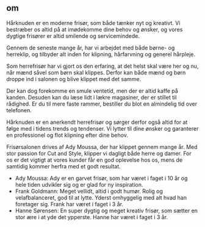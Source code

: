 ## om
Hårknuden er en moderne frisør, som både tænker nyt og kreativt. Vi bestræber os altid på at imødekomme dine behov og ønsker, og vores dygtige frisører er altid smilende og servicemindede.

Gennem de seneste mange år, har vi arbejdet med både børne- og herreklip, og tilbyder alt inden for klipning, hårfarvning og generel hårpleje.

Som herrefrisør har vi gjort os den erfaring, at det helst skal være her og nu, når mænd såvel som børn skal klippes. Derfor kan både mænd og børn droppe ind i salonen og blive klippet med det samme.

Der kan dog forekomme en smule ventetid, men der er altid kaffe på kanden. Desuden kan du læse lidt i lækre magasiner, der er stillet til rådighed. Er du til mere faste rammer, bestiller du blot en almindelig tid over telefonen.

Hårknuden er en anerkendt herrefrisør og sørger derfor også altid for at følge med i tidens trends og tendenser. Vi lytter til dine ønsker og garanterer en professionel og flot klipning efter dine behov.

Frisørsalonen drives af Ady Moussa, der har klippet gennem mange år. Med stor passion for Cut and Style, klipper vi dagligt både herre og damer. For os er det vigtigt at vores kunder får en god oplevelse hos os, mens de samtidig kommer herfra med et godt resultat.

- Ady Moussa: Ady er en garvet frisør, som har været i faget i 10 år og hele tiden udvikler sig og er glad for ny inspiration. 
- Frank Goldmann: Meget vellidt, altid i godt humør. Rolig og velafbalanceret, god til at lytte. Yderst omhyggelig med alt hvad han foretager sig. Frank har været i faget i 3 år. 
- Hanne Sørensen: En super dygtig og meget kreativ frisør, som sætter en stor ære i at yde det ypperste. Hanne har været i faget i 3 år.
